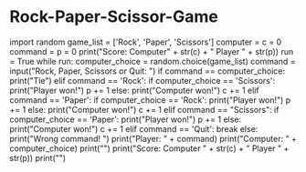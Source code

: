 # Rock-Paper-Scissor-Game
import random
game_list = ['Rock', 'Paper', 'Scissors']
computer = c = 0
command = p = 0
print("Score: Computer" + str(c) + " Player " + str(p))
run = True
while run:
	computer_choice = random.choice(game_list)
	command = input("Rock, Paper, Scissors or Quit: ")
	if command == computer_choice:
		print("Tie")
	elif command == 'Rock':
		if computer_choice == 'Scissors':
			print("Player won!")
			p += 1
		else:
			print("Computer won!")
			c += 1
	elif command == 'Paper':
		if computer_choice == 'Rock':
			print("Player won!")
			p += 1 
		else:
			print("Computer won!")
			c += 1
	elif command == "Scissors":
		if computer_choice == 'Paper':
			print("Player won!")
			p += 1
		else:
			print("Computer won!")
			c += 1 
	elif command == 'Quit':
		break
	else:
		print("Wrong command! ")
	print("Player: " + command)
	print("Computer: " + computer_choice)
	print("")
	print("Score: Computer " + str(c) + " Player " + str(p))
	print("")
